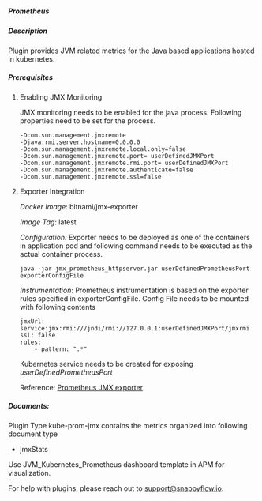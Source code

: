 ##### Prometheus

##### Description

Plugin provides JVM related metrics for the Java based applications hosted in kubernetes.

##### Prerequisites

1. Enabling JMX Monitoring

   JMX monitoring needs to be enabled for the java process. Following properties need to be set for the process.
   
   ```
   -Dcom.sun.management.jmxremote
   -Djava.rmi.server.hostname=0.0.0.0 
   -Dcom.sun.management.jmxremote.local.only=false 
   -Dcom.sun.management.jmxremote.port= userDefinedJMXPort 
   -Dcom.sun.management.jmxremote.rmi.port= userDefinedJMXPort 
   -Dcom.sun.management.jmxremote.authenticate=false 
   -Dcom.sun.management.jmxremote.ssl=false
   ```
   
   
   
2. Exporter Integration

   *Docker Image*: bitnami/jmx-exporter

   *Image Tag*: latest

   *Configuration:* Exporter needs to be deployed as one of the containers in application pod and following command needs to be executed as the actual container process. 		

   ```
   java -jar jmx_prometheus_httpserver.jar userDefinedPrometheusPort exporterConfigFile 
   ```

   *Instrumentation*: Prometheus instrumentation is based on the exporter rules specified in  exporterConfigFile. Config File needs to be mounted with following contents

   ```
   jmxUrl: service:jmx:rmi:///jndi/rmi://127.0.0.1:userDefinedJMXPort/jmxrmi
   ssl: false
   rules:
       - pattern: ".*"
   ```

   Kubernetes service needs to be created for exposing *userDefinedPrometheusPort*
   
   Reference: [Prometheus JMX exporter](https://github.com/prometheus/jmx_exporter/blob/master/README.md)

##### Documents:

Plugin Type kube-prom-jmx contains the metrics organized into following document type

- jmxStats

Use JVM_Kubernetes_Prometheus dashboard template in APM for visualization.

For help with plugins, please reach out to [support@snappyflow.io](mailto:support@snappyflow.io).